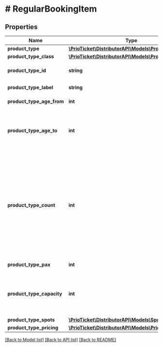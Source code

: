 # # RegularBookingItem

## Properties

Name | Type | Description | Notes
------------ | ------------- | ------------- | -------------
**product_type** | [**\PrioTicket\DistributorAPI\Models\ProductType**](ProductType.md) |  |
**product_type_class** | [**\PrioTicket\DistributorAPI\Models\ProductTypeClass**](ProductTypeClass.md) |  | [optional]
**product_type_id** | **string** | In case of more complex product configurations e.g. multiple ambiguous product types, the preferred option must be specified using the ID. |
**product_type_label** | **string** | (Translatable) The product type label. | [optional] [readonly]
**product_type_age_from** | **int** | The starting age for age group. | [optional] [readonly]
**product_type_age_to** | **int** | The ending age for age group.  If both &#x60;product_type_age_from&#x60; and &#x60;product_type_age_to&#x60; are empty no age-restrictions should be shown. If only &#x60;product_type_age_to&#x60; is empty, then it is advised to show the age-restriction as e.g. \&quot;22+\&quot;. | [optional] [readonly]
**product_type_count** | **int** | The quantity being booked for the specified product type.  Please note that the following structures are deemed semantically the same. &#x60;&#x60;&#x60; \&quot;product_type_details\&quot;:[   {      \&quot;product_type_id\&quot;:\&quot;13725\&quot;,      \&quot;product_type_count\&quot;:\&quot;2\&quot;   } ]  and  \&quot;product_type_details\&quot;:[   {                           \&quot;product_type_id\&quot;:\&quot;13725\&quot;,         \&quot;product_type_count\&quot;:1      },   {             \&quot;product_type_id\&quot;:\&quot;13725\&quot;,          \&quot;product_type_count\&quot;:1        } ] &#x60;&#x60;&#x60; We allow this &#39;alternative format&#39; for &#39;ease-of-use&#39;. Please note that in the order response we have no other option than to &#39;split&#39; the product types, otherwise, we would not be able to send multiple codes (single &#x60;product_type_code&#x60; per pax/piece) in the response. |
**product_type_pax** | **int** | Number of persons to be counted in the reporting for the selected product type quantity. | [readonly]
**product_type_capacity** | **int** | The capacity count to be blocked in the system for the selected availability slot.  For example:  If a single table with six seats is booked by two persons, the setup would be as follows:    &#x60;&#x60;&#x60;   \&quot;product_type_count\&quot;: 1,   \&quot;product_type_pax\&quot;: 2,   \&quot;product_type_capacity\&quot;: 6   &#x60;&#x60;&#x60; | [optional] [readonly]
**product_type_spots** | [**\PrioTicket\DistributorAPI\Models\Spot[]**](Spot.md) | Product type spots. | [optional]
**product_type_pricing** | [**\PrioTicket\DistributorAPI\Models\Pricing**](Pricing.md) |  | [optional]

[[Back to Model list]](../../README.md#models) [[Back to API list]](../../README.md#endpoints) [[Back to README]](../../README.md)
